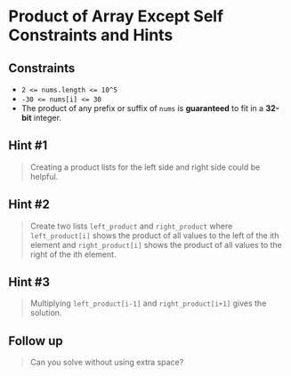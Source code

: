 # Product of Array Except Self Constraints and Hints

## Constraints
-   `2 <= nums.length <= 10^5`
-   `-30 <= nums[i] <= 30`
-   The product of any prefix or suffix of  `nums`  is  **guaranteed**  to fit in a  **32-bit**  integer.

## Hint #1
> Creating a product lists for the left side and right side could be helpful.

## Hint #2
> Create two lists `left_product` and `right_product` where `left_product[i]` shows the product of all values to the left of the ith element and `right_product[i]` shows the product of all values to the right of the ith element.

## Hint #3
> Multiplying `left_product[i-1]` and `right_product[i+1]` gives the solution.

## Follow up
> Can you solve without using extra space?